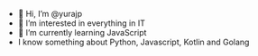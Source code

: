 - 👋 Hi, I’m @yurajp
- 👀 I’m interested in everything in IT
- 🌱 I’m currently learning JavaScript
- I know something about Python, Javascript, Kotlin and Golang

<!---
yurajp/yurajp is a ✨ special ✨ repository because its `README.md` (this file) appears on your GitHub profile.
You can click the Preview link to take a look at your changes.
--->
